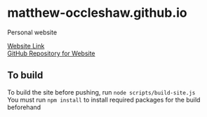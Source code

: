 # matthew-occleshaw.github.io

Personal website  

[Website Link](https://matthew-occleshaw.github.io/)  
[GitHub Repository for Website](https://www.github.com/matthew-occleshaw/matthew-occleshaw.github.io)

## To build

To build the site before pushing, run `node scripts/build-site.js`  
You must run `npm install` to install required packages for the build beforehand
